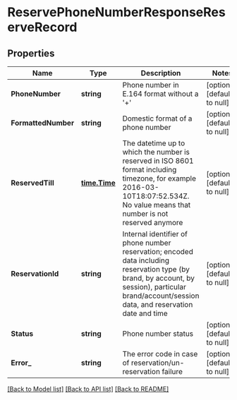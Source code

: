 # ReservePhoneNumberResponseReserveRecord

## Properties
Name | Type | Description | Notes
------------ | ------------- | ------------- | -------------
**PhoneNumber** | **string** | Phone number in E.164 format without a &#39;+&#39; | [optional] [default to null]
**FormattedNumber** | **string** | Domestic format of a phone number | [optional] [default to null]
**ReservedTill** | [**time.Time**](time.Time.md) | The datetime up to which the number is reserved in ISO 8601 format including timezone, for example 2016-03-10T18:07:52.534Z. No value means that number is not reserved anymore | [optional] [default to null]
**ReservationId** | **string** | Internal identifier of phone number reservation; encoded data including reservation type (by brand, by account, by session), particular brand/account/session data, and reservation date and time | [optional] [default to null]
**Status** | **string** | Phone number status | [optional] [default to null]
**Error_** | **string** | The error code in case of reservation/un-reservation failure | [optional] [default to null]

[[Back to Model list]](../README.md#documentation-for-models) [[Back to API list]](../README.md#documentation-for-api-endpoints) [[Back to README]](../README.md)


